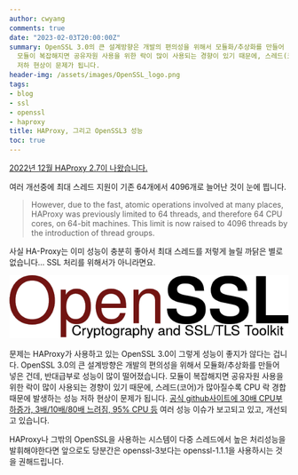 ```yaml
---
author: cwyang
comments: true
date: "2023-02-03T20:00:00Z"
summary: OpenSSL 3.0의 큰 설계방향은 개발의 편의성을 위해서 모듈화/추상화를 만들어 넣은 건데, 반대급부로 성능이 많이 떨어졌습니다.
  모듈이 복잡해지면 공유자원 사용을 위한 락이 많이 사용되는 경향이 있기 때문에, 스레드(코어)가 많아질수록 CPU 락 경합때문에 발생하는 성능
  저하 현상이 문제가 됩니다.
header-img: /assets/images/OpenSSL_logo.png
tags:
- blog
- ssl
- openssl
- haproxy
title: HAProxy, 그리고 OpenSSL3 성능
toc: true
---
```

[2022년 12월 HAProxy 2.7이 나왔습니다.](https://www.haproxy.com/blog/announcing-haproxy-2-7/)

여러 개선중에 최대 스레드 지원이 기존 64개에서 4096개로 늘어난 것이 눈에 띕니다.

> However, due to the fast, atomic operations involved at many places, HAProxy was previously limited to 64 threads, and therefore 64 CPU cores, on 64-bit machines. This limit is now raised to 4096 threads by the introduction of thread groups.

사실 HA-Proxy는 이미 성능이 충분히 좋아서 최대 스레드를 저렇게 늘릴 까닭은 별로 없습니다... SSL 처리를 위해서가 아니라면요.

![OpenSSL](/assets/images/OpenSSL_logo.png)

문제는 HAProxy가 사용하고 있는 OpenSSL 3.0이 그렇게 성능이 좋지가 않다는 겁니다.
OpenSSL 3.0의 큰 설계방향은 개발의 편의성을 위해서 모듈화/추상화를 만들어 넣은 건데, 반대급부로 성능이 많이 떨어졌습니다.
모듈이 복잡해지면 공유자원 사용을 위한 락이 많이 사용되는 경향이 있기 때문에, 스레드(코어)가 많아질수록 CPU 락 경합때문에 발생하는 성능 저하 현상이 문제가 됩니다.
[공식 github사이트에 30배 CPU부하증가, 3배/10배/80배 느려짐, 95% CPU 등](https://github.com/openssl/openssl/issues/17627#issuecomment-1060123659) 여러 성능 이슈가 보고되고 있고, 개선되고 있습니다.

HAProxy나 그밖의 OpenSSL을 사용하는 시스템이 다중 스레드에서 높은 처리성능을 발휘해야한다면 앞으로도 당분간은 openssl-3보다는 openssl-1.1.1을 사용하시는 것을 권해드립니다.

